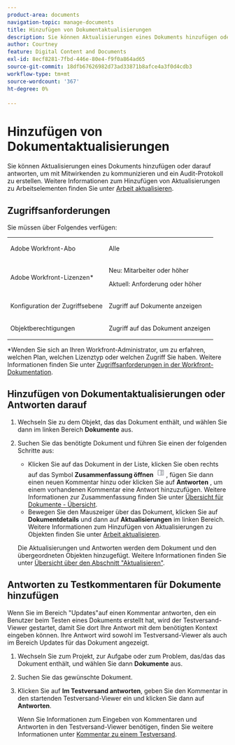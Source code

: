 ```yaml
---
product-area: documents
navigation-topic: manage-documents
title: Hinzufügen von Dokumentaktualisierungen
description: Sie können Aktualisierungen eines Dokuments hinzufügen oder darauf antworten, um mit Mitwirkenden zu kommunizieren und ein Audit-Protokoll zu erstellen. Informationen zum Hinzufügen von Aktualisierungen zu Arbeitselementen finden Sie unter Arbeit aktualisieren .
author: Courtney
feature: Digital Content and Documents
exl-id: 8ecf8281-7fbd-446e-80e4-f9f0a864ad65
source-git-commit: 18dfb67626982d73ad33871b8afce4a3f0d4cdb3
workflow-type: tm+mt
source-wordcount: '367'
ht-degree: 0%

---
```


# Hinzufügen von Dokumentaktualisierungen

<!--Audited: April, 2024-->

Sie können Aktualisierungen eines Dokuments hinzufügen oder darauf antworten, um mit Mitwirkenden zu kommunizieren und ein Audit-Protokoll zu erstellen. Weitere Informationen zum Hinzufügen von Aktualisierungen zu Arbeitselementen finden Sie unter [Arbeit aktualisieren](../../workfront-basics/updating-work-items-and-viewing-updates/update-work.md).

## Zugriffsanforderungen

Sie müssen über Folgendes verfügen:

<table style="table-layout:auto"> 
 <col> 
 <col> 
 <tbody> 
  <tr> 
   <td role="rowheader">Adobe Workfront-Abo</td> 
   <td> <p> Alle</p> </td> 
  </tr> 
  <tr> 
   <td role="rowheader">Adobe Workfront-Lizenzen*</td> 
   <td> <p>Neu: Mitarbeiter oder höher</p> 
   <p>Aktuell: Anforderung oder höher</p>
   </td> 
  </tr> 
  <tr> 
   <td role="rowheader">Konfiguration der Zugriffsebene</td> 
   <td> <p>Zugriff auf Dokumente anzeigen</p> </td> 
  </tr>

<tr> 
   <td role="rowheader">Objektberechtigungen</td> 
   <td> <p>Zugriff auf das Dokument anzeigen</p> </td> 
  </tr> 
 </tbody> 
</table>

*Wenden Sie sich an Ihren Workfront-Administrator, um zu erfahren, welchen Plan, welchen Lizenztyp oder welchen Zugriff Sie haben. Weitere Informationen finden Sie unter [Zugriffsanforderungen in der Workfront-Dokumentation](/help/quicksilver/administration-and-setup/add-users/access-levels-and-object-permissions/access-level-requirements-in-documentation.md).

## Hinzufügen von Dokumentaktualisierungen oder Antworten darauf

1. Wechseln Sie zu dem Objekt, das das Dokument enthält, und wählen Sie dann im linken Bereich **Dokumente** aus.
1. Suchen Sie das benötigte Dokument und führen Sie einen der folgenden Schritte aus:

   * Klicken Sie auf das Dokument in der Liste, klicken Sie oben rechts auf das Symbol **Zusammenfassung öffnen** ![](assets/qs-summary-in-new-toolbar-small.png), fügen Sie dann einen neuen Kommentar hinzu oder klicken Sie auf **Antworten** , um einem vorhandenen Kommentar eine Antwort hinzuzufügen. Weitere Informationen zur Zusammenfassung finden Sie unter [Übersicht für Dokumente - Übersicht](../../documents/managing-documents/summary-for-documents.md).
   * Bewegen Sie den Mauszeiger über das Dokument, klicken Sie auf **Dokumentdetails** und dann auf **Aktualisierungen** im linken Bereich.
Weitere Informationen zum Hinzufügen von Aktualisierungen zu Objekten finden Sie unter [Arbeit aktualisieren](../../workfront-basics/updating-work-items-and-viewing-updates/update-work.md).

   Die Aktualisierungen und Antworten werden dem Dokument und den übergeordneten Objekten hinzugefügt. Weitere Informationen finden Sie unter [Übersicht über den Abschnitt &quot;Aktualisieren&quot;](../../workfront-basics/updating-work-items-and-viewing-updates/updates-tab-overview.md).


## Antworten zu Testkommentaren für Dokumente hinzufügen

Wenn Sie im Bereich &quot;Updates&quot;auf einen Kommentar antworten, den ein Benutzer beim Testen eines Dokuments erstellt hat, wird der Testversand-Viewer gestartet, damit Sie dort Ihre Antwort mit dem benötigten Kontext eingeben können. Ihre Antwort wird sowohl im Testversand-Viewer als auch im Bereich Updates für das Dokument angezeigt.

1. Wechseln Sie zum Projekt, zur Aufgabe oder zum Problem, das/das das Dokument enthält, und wählen Sie dann **Dokumente** aus.
1. Suchen Sie das gewünschte Dokument.

1. Klicken Sie auf **Im Testversand antworten**, geben Sie den Kommentar in den startenden Testversand-Viewer ein und klicken Sie dann auf **Antworten**.

   Wenn Sie Informationen zum Eingeben von Kommentaren und Antworten in den Testversand-Viewer benötigen, finden Sie weitere Informationen unter [Kommentar zu einem Testversand](../../review-and-approve-work/proofing/reviewing-proofs-within-workfront/comment-on-a-proof/comment-on-proof-1.md).
